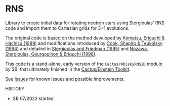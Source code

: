 # RNS

Library to create initial data for rotating neutron stars using Stergioulas' RNS code and import them to Cartesian grids for 3+1 evolutions.

The original code is based on the method developed by [Komatsu, Eriguchi & Hachisu (1989)](https://academic.oup.com/mnras/article/237/2/355/976460) and modifications introduced by [Cook, Shapiro & Teukolsky (1994)](https://ui.adsabs.harvard.edu/abs/1994ApJ...422..227C/abstract) and detailed in [Stergioulas and Friedman (1995)](https://arxiv.org/abs/astro-ph/9411032) and [Nozawa, Stergioulas, Gourgoulhon & Eriguchi (1998)](https://arxiv.org/abs/gr-qc/9804048).

This code is a stand-alone, early version of the `Cactus/WhiskyRNSID` module by SB, that ultimately finished in the [Cactus/Einstein Toolkit](https://einsteintoolkit.org/thornguide/EinsteinInitialData/Hydro_RNSID/documentation.html).

See [Issues](https://bitbucket.org/bernuzzi/rnsc/issues?status=new&status=open) for known issues and possible improvements. 
 
HISTORY

 * SB 07/2022 started

